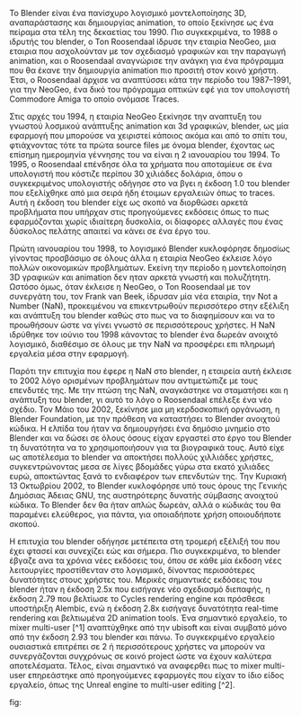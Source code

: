 Το Blender είναι ένα πανίσχυρο λογισμικό μοντελοποίησης 3D, αναπαράστασης και δημιουργίας animation, το οποίο ξεκίνησε ως ένα πείραμα 
στα τέλη της δεκαετίας του 1990. Πιο συγκεκριμένα, το 1988 ο ιδρυτής του blender, ο Ton Roosendaal ίδρυσε την εταιρία NeoGeo, 
μια εταιρια που ασχολούνταν με τον σχεδιασμό γραφικών και την παραγωγή animation, και ο Roosendaal αναγνώρισε την ανάγκη 
για ένα πρόγραμμα που θα έκανε την δημιουργία animation πιο προσιτή στον κοινό χρήστη. Έτσι, ο Roosendaal άρχισε να αναπτύσσει κάτα την περίοδο 
του 1987–1991, για την NeoGeo, ένα δικό του πρόγραμμα οπτικών εφέ για τον υπολογιστή Commodore Amiga το οποίο ονόμασε Traces.

Στις αρχές του 1994, η εταιρία NeoGeo ξεκίνησε την αναπτυξη του γνωστού λοσμικού ανάπτυξης animation και 3d γραφικών, blender, ως μία εφαρμογή που μπορούσε
να χειριστεί κάποιος ακόμα και από το σπίτι του, φτιάχνοντας τότε τα πρώτα source files με όνομα blender, έχοντας ως επίσημη ημερομηνία γέννησης του να είναι 
η 2 ιανουαρίου του 1994. Το 1995, ο Roosendaal επένδησε όλα τα χρήματα που αποταμίευε σε ένα υπολογιστή που κόστιζε περίπου 30 χιλιάδες δολάρια, όπου 
ο συγκεκριμένος υπολογιστής οδήγησε στο να βγει η έκδοση 1.0 του blender που εξελίχθηκε από μια σειρά ήδη έτοιμων εργαλειών όπως το traces. Αυτή η έκδοση του 
blender είχε ως σκοπό να διορθώσει αρκετά προβλήματα που υπήρχαν στις προηγούμενες εκδόσεις όπως το πως εφαρμόζονται χωρίς ιδιαίτερη δυσκολία, οι δίαφορες αλλαγές 
που ένας δύσκολος πελάτης απαιτεί να κάνει σε ένα έργο του.

Πρώτη ιανουαρίου του 1998, το λογισμικό Blender κυκλοφόρησε δημοσίως γίνοντας προσβάσιμο σε όλους άλλα η εταιρία NeoGeo έκλεισε λόγο πολλών οικονομικών προβλημάτων. Εκείνη την περίοδο η μοντελοποίηση 3D γραφικών και animation δεν ηταν αρκετά γνωστή και πολυζήτητη. Ωστόσο όμως, όταν έκλεισε η NeoGeo, o Ton Roosendaal με τον συνεργάτη του, τον Frank van Beek, ίδρυσαν μία νέα εταιρία, την Not a Number (NaN), προκειμένου να επικεντρωθούν περισσότερο στην εξέλιξη και ανάπτυξη του blender καθώς στο πως να το διαφημίσουν και να το προωθήσουν ώστε να γίνει γνωστό σε περισσότερους χρήστες. Η NaN ιδρύθηκε τον ιούνιο του 1998 κάνοντας το blender ένα δωρεάν ανοιχτό λογισμικό, διαθέσιμο σε όλους με την NaN να προσφέρει επι πληρωμή εργαλεία μέσα στην εφαρμογή.

Παρότι την επιτυχία που έφερε η NaN στο blender, η εταιρεία αυτή έκλεισε το 2002 λόγο ορισμένων προβλημάτων που αντιμετώπιζε με τους επενδυτές της. Με την πτώση 
της NaN, αναγκάστηκε να σταματήσει και η ανάπτυξη του blender, γι αυτό το λόγο ο Roosendaal επέλεξε ένα νέο σχέδιο. Τον Μάιο του 2002, ξεκίνησε μια μη κερδοσκοπική οργάνωση, η Blender Foundation, με την πρόθεση να καταστήσει το Blender ανοιχτού κώδικα. Η ελπίδα του ήταν να δημιουργήσει ένα δημόσιο μνημείο στο Blender και να δώσει σε όλους όσους είχαν εργαστεί στο έργο του Blender τη δυνατότητα να το χρησιμοποιήσουν για τα βιογραφικά τους. Αυτό είχε ως αποτέλεσμα το blender να αποκτήσει πολλούς χιλλιάδες χρήστες, συγκεντρώνοντας μεσα σε λίγες βδομάδες γύρω στα εκατό χιλιάδες ευρώ, αποκτώντας ξανά το ενδιαφέρον των επενδυτών της. Την Κυριακή 13 Οκτωβρίου 2002, το Blender κυκλοφόρησε υπό τους όρους της Γενικής Δημόσιας Άδειας GNU, της αυστηρότερης δυνατής σύμβασης ανοιχτού κώδικα. Το Blender δεν θα ήταν απλώς δωρεάν, αλλά ο κώδικάς του θα παραμένει ελεύθερος, για πάντα, για οποιαδήποτε χρήση οποιουδήποτε σκοπού.

Η επιτυχία του blender οδήγησε μετέπειτα στη τρομερή εξέλιξή του που έχει φτασεί και συνεχίζει εώς και σήμερα. Πιο συγκεκριμένα, το blender έβγαζε ανα τα χρόνια νέες εκδόσεις του, όπου σε κάθε μία έκδοση νέες λειτουργίες προστίθενταν στο λογισμικό, δίνοντας περισσότερες δυνατότητες στους χρήστες του. Μερικές σημαντικές εκδόσεις του blender ήταν η έκδοση 2.5x που εισήγαγε νέο σχεδιασμό διεπαφής, η έκδοση 2.79 που βελτίωσε το Cycles rendering engine και πρόσθεσε υποστήριξη Alembic, ενώ η έκδοση 2.8x εισήγαγε δυνατότητα real-time rendering και βελτιωμένα 2D animation tools. Ένα σημαντικό εργαλείο, το mixer multi-user [^1] αναπτύχθηκε από την ubisoft και είναι συμβατό μόνο από την έκδοση 2.93 του blender και πάνω. Το συγκεκριμένο εργαλείο ουσιαστικά επιτρέπει σε 2 ή περισσότερους χρήστες να μπορούν να συνεργάζονται συγχρόνως σε κοινό project ώστε να έχουν καλύτερα αποτελέσματα. Τέλος, είναι σημαντικό να αναφερθει πως το mixer multi-user επηρεάστηκε από προηγούμενες εφαρμογές που είχαν το ίδιο είδος εργαλείο, όπως της Unreal engine το multi-user editing [^2].


fig:
